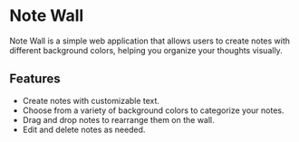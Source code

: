 # Note Wall


Note Wall is a simple web application that allows users to create notes with different background colors, helping you organize your thoughts visually.

## Features

- Create notes with customizable text.
- Choose from a variety of background colors to categorize your notes.
- Drag and drop notes to rearrange them on the wall.
- Edit and delete notes as needed.

